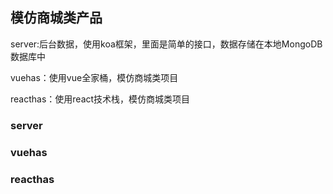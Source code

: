 ## 模仿商城类产品

server:后台数据，使用koa框架，里面是简单的接口，数据存储在本地MongoDB数据库中

vuehas：使用vue全家桶，模仿商城类项目

reacthas：使用react技术栈，模仿商城类项目


### server

### vuehas

### reacthas



